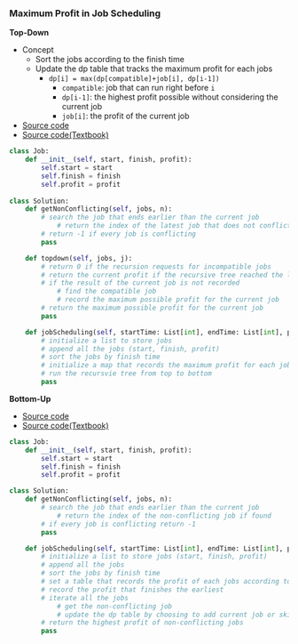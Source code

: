 ### Maximum Profit in Job Scheduling

**Top-Down**
- Concept
    - Sort the jobs according to the finish time 
    - Update the dp table that tracks the maximum profit for each jobs 
        - `dp[i] = max(dp[compatible]+job[i], dp[i-1])`
            - `compatible`: job that can run right before `i` 
            - `dp[i-1]`: the highest profit possible without considering the current job 
            - `job[i]`: the profit of the current job
- [Source code](source/TopDown.py)
- [Source code(Textbook)](source/TopDown_2.py)

```python
class Job:
    def __init__(self, start, finish, profit):
        self.start = start
        self.finish = finish
        self.profit = profit
        
class Solution:
    def getNonConflicting(self, jobs, n):
        # search the job that ends earlier than the current job
            # return the index of the latest job that does not conflict with the current job
        # return -1 if every job is conflicting
        pass

    def topdown(self, jobs, j):
        # return 0 if the recursion requests for incompatible jobs
        # return the current profit if the recursive tree reached the leaf
        # if the result of the current job is not recorded
            # find the compatible job
            # record the maximum possible profit for the current job
        # return the maximum possible profit for the current job
        pass

    def jobScheduling(self, startTime: List[int], endTime: List[int], profit: List[int]) -> int:
        # initialize a list to store jobs
        # append all the jobs (start, finish, profit)
        # sort the jobs by finish time
        # initialize a map that records the maximum profit for each jobs
        # run the recursvie tree from top to bottom
        pass
```

**Bottom-Up**
- [Source code](source/BottomUp.py)
- [Source code(Textbook)](source/BottomUp_2.py)

```python
class Job:
    def __init__(self, start, finish, profit):
        self.start = start
        self.finish = finish
        self.profit = profit

class Solution:
    def getNonConflicting(self, jobs, n):
        # search the job that ends earlier than the current job
            # return the index of the non-conflicting job if found 
        # if every job is conflicting return -1
        pass

    def jobScheduling(self, startTime: List[int], endTime: List[int], profit: List[int]) -> int:
        # initialize a list to store jobs (start, finish, profit)
        # append all the jobs
        # sort the jobs by finish time
        # set a table that records the profit of each jobs according to finish time
        # record the profit that finishes the earliest
        # iterate all the jobs
            # get the non-conflicting job
            # update the dp table by choosing to add current job or skip it
        # return the highest profit of non-conflicting jobs
        pass
```
